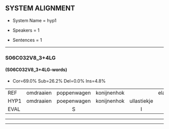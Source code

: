 
## SYSTEM ALIGNMENT

- System Name = hyp1

- Speakers = 1

- Sentences = 1

---

### S06C032V8_3+4LG

#### (S06C032V8_3+4LG-words)

- Cor=69.0%	Sub=26.2%	Del=0.0%	Ins=4.8%

|  |  |  |  |  |  |  |  |  |  |  |  |  |  |  |  |  |  |  |  |  |  |  |  |  |  |  |  |  |  |  |  |  |  |  |  |  |  |  |  |  |  |  |
|:--- |:---:|:---:|:---:|:---:|:---:|:---:|:---:|:---:|:---:|:---:|:---:|:---:|:---:|:---:|:---:|:---:|:---:|:---:|:---:|:---:|:---:|:---:|:---:|:---:|:---:|:---:|:---:|:---:|:---:|:---:|:---:|:---:|:---:|:---:|:---:|:---:|:---:|:---:|:---:|:---:|:---:|:---:|
| REF | omdraaien | poppenwagen | konijnenhok |  | elastiekje | ruziemaken | teddybeer | dierentuin | paddenstoelen | verstoppertje | wasmachine | fototoestel | toiletpapier | vrachtwagen | buurmannen | vogelkooi | olifant | schommelen | iedereen | schoenenwinkel | knutselen | ophangen | verjaardag |  | sprookjesboek | tandenborstel | lucifer | slaapkamer | achterdeur | ziekenhuis | nieuwsgierig | afblijven | kabouter | washandje | sneeuwwitje | goeiendag | vakantie | limonade | autorijden | eindelijk | familie | chocolade |
| HYP1 | omdraaien | poepenwagen | konijnenhok | ullastiekje | ruzie | maken | teddibeer | dierentuin | paddenstoelen | verstoppertsje | wasmachine | fototoestel | toiletpapier | vrachtwagen | buurmannen | vogelkooi | olifant | schommelen | iedereen | schoenenwinkel | knutselen | ophangen | verjaardag | sprookjes | boek | tandenborstel | lucifer | slaapkamer | achterdeur | ziekenhuis | nieuwsgierig | ofblijven | kabouter | walshandje | sneeuwitje | goeiendag | vakantie | limonada | autorijden | eindelijk | familie | chocolader |
| EVAL |  | S |  | I | S | S | S |  |  | S |  |  |  |  |  |  |  |  |  |  |  |  |  | I | S |  |  |  |  |  |  | S |  | S | S |  |  | S |  |  |  | S |
---

---
